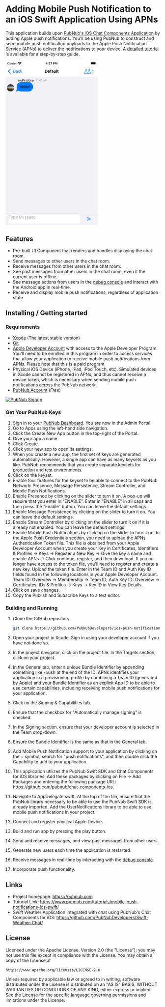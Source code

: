 # Adding Mobile Push Notification to an iOS Swift Application Using APNs
This application builds upon [PubNub's iOS Chat Components Application](https://github.com/pubnub/chat-components-ios-examples) by adding Apple push notifications. You'll be using PubNub to construct and send mobile push notification payloads to the Apple Push Notification Service (APNs) to deliver the notifications to your device. A [detailed tutorial](https://www.pubnub.com/tutorials/mobile-push-notifications-ios-swift/) is available for a step-by-step guide.

<img src="/assets/getting-started-ios-app.png" alt="Getting Started app for iOS" style="width:300px"/>

## Features

* Pre-built UI Component that renders and handles displaying the chat room.
* Send messages to other users in the chat room.
* Receive messages from other users in the chat room.
* See past messages from other users in the chat room, even if the current user is offline.
* See message actions from users in the [debug console](https://www.pubnub.com/docs/console) and interact with the Android app in real-time.
* Receive and display mobile push notifications, regardless of application state

## Installing / Getting started

### Requirements
- [Xcode](https://developer.apple.com/xcode/) (The latest stable version)
- [Git](https://www.atlassian.com/git/tutorials/install-git)
- [Apple Developer Account](https://developer.apple.com/account) with access to the Apple Developer Program. You'll need to be enrolled in this program in order to access services that allow your application to receive mobile push notifications from APNs. Please note that this is a paid program.
- Physical iOS Device (iPhone, iPad, iPod Touch, etc). Simulated devices in Xcode cannot be registered in APNs, and thus cannot receive a device token, which is necessary when sending mobile push notifications across the PubNub network.
- [PubNub Account](#pubnub-account) (*Free*)

<a href="https://dashboard.pubnub.com/signup">
	<img alt="PubNub Signup" src="https://i.imgur.com/og5DDjf.png" width=260 height=97/>
</a>

### Get Your PubNub Keys
1. Sign in to your [PubNub Dashboard](https://admin.pubnub.com/). You are now in the Admin Portal.
2. Go to Apps using the left-hand side navigation.
3. Click the Create New App button in the top-right of the Portal.
4. Give your app a name.
5. Click Create.
6. Click your new app to open its settings.
7. When you create a new app, the first set of keys are generated automatically. However, a single app can have as many keysets as you like. PubNub recommends that you create separate keysets for production and test environments.
8. Click on the keyset.
9. Enable four features for the keyset to be able to connect to the PubNub Network: Presence, Message Persistence, Stream Controller, and Mobile Push Notifications.
10. Enable Presence by clicking on the slider to turn it on. A pop-up will require that you enter in “ENABLE”. Enter in “ENABLE” in all caps and then press the “Enable” button. You can leave the default settings.
11. Enable Message Persistence by clicking on the slider to turn it on. You can leave the default settings.
12. Enable Stream Controller by clicking on the slider to turn it on if it is already not enabled. You can leave the default settings.
13. Enable Mobile Push Notifications by clicking on the slider to turn it on. In the Apple Push Credentials section, you need to upload the APNs Authentication Token file. This file is obtained from your Apple Developer Account when you create your Key in Certificates, Identifiers & Profiles -> Keys -> Register a New Key -> Give the key a name and enable APNs -> Click continue, register, and then download. If you no longer have access to the token file, you'll need to register and create a new key. Upload the token file. Enter in the Team ID and Auth Key ID fields found in the following locations in your Apple Developer Account. Team ID:  Overview -> Membership -> Team ID; Auth Key ID:  Overview -> Certificates, IDs & Profiles -> Keys -> <key name> Key ID in View Key Details.
14. Click on save changes.
15. Copy the Publish and Subscribe Keys to a text editor.

### Building and Running
1. Clone the GitHub repository.

	```bash
	git clone https://github.com/PubNubDevelopers/ios-push-notifications-tutorial.git
	```
2. Open your project in Xcode. Sign in using your developer account if you have not done so.
3. In the project navigator, click on the project file. In the Targets section, click on your project.
4. In the General tab, enter a unique Bundle Identifier by appending something like -push at the end of the ID. APNs identifies your application in a provisioning profile by combining a Team ID (generated by Apple) and your Bundle Identifier as an explicit App ID to be able to use certain capabilities, including receiving mobile push notifications for your application.
5. Click on the Signing & Capabilities tab.
6. Ensure that the checkbox for "Automatically manage signing" is checked.
7. In the Signing section, ensure that your developer account is selected in the Team drop-down.
8. Ensure the Bundle Identifier is the same as that in the General tab.
9. Add Mobile Push Notification support to your application by clicking on the + symbol, search for "push notifications", and then double click the Capability to add to your application.
10. This application utilizes the PubNub Swift SDK and Chat Components for iOS libraries. Add these packages by clicking on File -> Add Packages and entering the following package URL: https://github.com/pubnub/chat-components-ios.
11. Navigate to AppDelegate.swift. At the top of the file, ensure that the PubNub library necessary to be able to use the PubNub Swift SDK is already imported. Add the UserNotifications library to be able to use mobile push notifications in your project.
12. Connect and register physical Apple Device.
13. Build and run app by pressing the play button.
14. Send and receive messages, and view past messages from other users.
15. Generate new users each time the application is restarted.
16. Receive messages in real-time by interacting with the [debug console](https://www.pubnub.com/docs/console).
17. Incorporate push functionality.

## Links

- Project homepage: https://pubnub.com
- Tutorial Link: https://www.pubnub.com/tutorials/mobile-push-notifications-ios-swift/
- Swift Weather Application integrated with chat using PubNub's Chat Components for iOS: https://github.com/PubNubDevelopers/Swift-Weather-Chat/

## License
Licensed under the Apache License, Version 2.0 (the "License");
you may not use this file except in compliance with the License.
You may obtain a copy of the License at

    https://www.apache.org/licenses/LICENSE-2.0

Unless required by applicable law or agreed to in writing, software
distributed under the License is distributed on an "AS IS" BASIS,
WITHOUT WARRANTIES OR CONDITIONS OF ANY KIND, either express or implied.
See the License for the specific language governing permissions and
limitations under the License.
```
